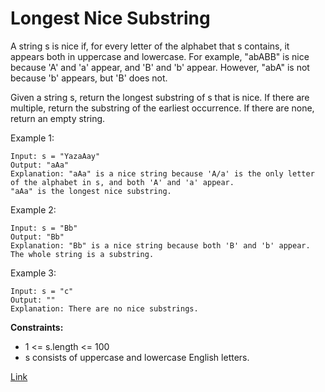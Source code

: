 # Longest Nice Substring

A string s is nice if, for every letter of the alphabet that s contains, it appears both in uppercase and lowercase. For example, "abABB" is nice because 'A' and 'a' appear, and 'B' and 'b' appear. However, "abA" is not because 'b' appears, but 'B' does not.

Given a string s, return the longest substring of s that is nice. If there are multiple, return the substring of the earliest occurrence. If there are none, return an empty string.



Example 1:

```
Input: s = "YazaAay"
Output: "aAa"
Explanation: "aAa" is a nice string because 'A/a' is the only letter of the alphabet in s, and both 'A' and 'a' appear.
"aAa" is the longest nice substring.
```

Example 2:

```
Input: s = "Bb"
Output: "Bb"
Explanation: "Bb" is a nice string because both 'B' and 'b' appear. The whole string is a substring.
```

Example 3:

```
Input: s = "c"
Output: ""
Explanation: There are no nice substrings.
```

**Constraints:**
- 1 <= s.length <= 100
- s consists of uppercase and lowercase English letters.

[Link](https://leetcode.com/problems/longest-nice-substring/)